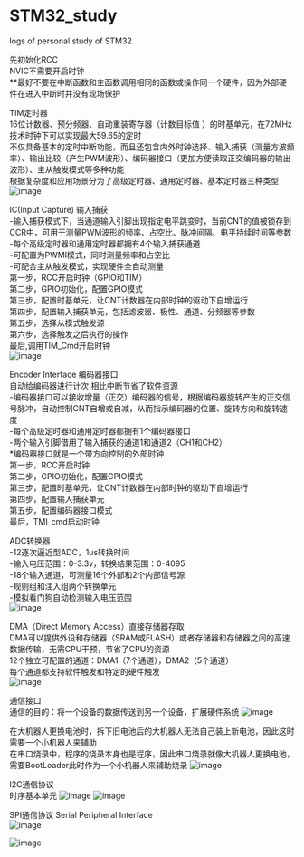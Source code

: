 # STM32_study
logs of personal study of STM32 

先初始化RCC  
NVIC不需要开启时钟  
**最好不要在中断函数和主函数调用相同的函数或操作同一个硬件，因为外部硬件在进入中断时并没有现场保护  

TIM定时器  
16位计数器、预分频器、自动重装寄存器（计数目标值 ）的时基单元，在72MHz技术时钟下可以实现最大59.65的定时  
不仅具备基本的定时中断功能，而且还包含内外时钟选择、输入捕获（测量方波频率）、输出比较（产生PWM波形）、编码器接口（更加方便读取正交编码器的输出波形）、主从触发模式等多种功能  
根据复杂度和应用场景分为了高级定时器、通用定时器、基本定时器三种类型  
![image](https://github.com/user-attachments/assets/12eabac5-59cf-4c47-82e8-cfdec10bb9f1)

IC(Input Capture) 输入捕获  
-输入捕获模式下，当通道输入引脚出现指定电平跳变时，当前CNT的值被锁存到CCR中，可用于测量PWM波形的频率、占空比、脉冲间隔、电平持续时间等参数  
-每个高级定时器和通用定时器都拥有4个输入捕获通道  
-可配置为PWMI模式，同时测量频率和占空比  
-可配合主从触发模式，实现硬件全自动测量  
第一步，RCC开启时钟（GPIO和TIM）  
第二步，GPIO初始化，配置GPIO模式  
第三步，配置时基单元，让CNT计数器在内部时钟的驱动下自增运行  
第四步，配置输入捕获单元，包括滤波器、极性、通道、分频器等参数  
第五步，选择从模式触发源  
第六步，选择触发之后执行的操作  
最后,调用TIM_Cmd开启时钟  
![image](https://github.com/user-attachments/assets/089d9ffd-1625-499c-af1f-90db9f603606)

Encoder Interface 编码器接口  
自动给编码器进行计次 相比中断节省了软件资源  
-编码器接口可以接收增量（正交）编码器的信号，根据编码器旋转产生的正交信号脉冲，自动控制CNT自增或自减，从而指示编码器的位置、旋转方向和旋转速度  
-每个高级定时器和通用定时器都拥有1个编码器接口  
-两个输入引脚借用了输入捕获的通道1和通道2（CH1和CH2）  
*编码器接口就是一个带方向控制的外部时钟  
第一步，RCC开启时钟  
第二步，GPIO初始化，配置GPIO模式  
第三步，配置时基单元，让CNT计数器在内部时钟的驱动下自增运行  
第四步，配置输入捕获单元  
第五步，配置编码器接口模式  
最后，TMI_cmd启动时钟

ADC转换器  
-12逐次逼近型ADC，1us转换时间  
-输入电压范围：0-3.3v，转换结果范围：0-4095  
-18个输入通道，可测量16个外部和2个内部信号源  
-规则组和注入组两个转换单元  
-模拟看门狗自动检测输入电压范围  
![image](https://github.com/user-attachments/assets/a8ba2fd5-80cf-46b7-81aa-93b585db173f)

DMA（Direct Memory Access）直接存储器存取  
DMA可以提供外设和存储器（SRAM或FLASH）或者存储器和存储器之间的高速数据传输，无需CPU干预，节省了CPU的资源  
12个独立可配置的通道：DMA1（7个通道），DMA2（5个通道）  
每个通道都支持软件触发和特定的硬件触发  
![image](https://github.com/user-attachments/assets/ceb16176-084e-4f31-883d-61820a6453c3)

通信接口  
通信的目的：将一个设备的数据传送到另一个设备，扩展硬件系统
![image](https://github.com/user-attachments/assets/1aebbf22-569a-4f2a-a8bb-f05958054fcd)

在大机器人更换电池时，拆下旧电池后的大机器人无法自己装上新电池，因此这时需要一个小机器人来辅助  
在串口烧录中，程序的烧录本身也是程序，因此串口烧录就像大机器人更换电池，需要BootLoader此时作为一个小机器人来辅助烧录
![image](https://github.com/user-attachments/assets/29c65cd5-56a5-4cdd-a1c2-5bb6f3f7aa40)

I2C通信协议  
时序基本单元
![image](https://github.com/user-attachments/assets/91361a6b-317b-4e3e-8e3e-b917a01336c9)
![image](https://github.com/user-attachments/assets/5557eee9-3227-4809-bb91-183ee82468e2)

SPI通信协议 Serial Peripheral Interface  
![image](https://github.com/user-attachments/assets/71551cb6-46fb-42ee-902d-284549a208f2)

![image](https://github.com/user-attachments/assets/9f545244-6874-40af-b071-e920bdfec045)













